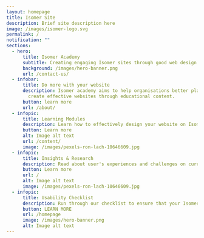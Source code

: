 ```yaml
---
layout: homepage
title: Isomer Site
description: Brief site description here
image: /images/isomer-logo.svg
permalink: /
notification: ""
sections:
  - hero:
      title: Isomer Academy
      subtitle: Creating engaging Isomer sites through good web design practices.
      background: /images/hero-banner.png
      url: /contact-us/
  - infobar:
      title: Do more with your website
      description: Isomer academy aims to help organisations better plan, design, and
        create effective websites through educational content.
      button: learn more
      url: /about/
  - infopic:
      title: Learning Modules
      description: Learn how to effectively design your website on Isomer
      button: Learn more
      alt: Image alt text
      url: /content/
      image: /images/pexels-ron-lach-10646609.jpg
  - infopic:
      title: Insights & Research
      description: Read about user's experiences and challenges on current school websites.
      button: Learn more
      url: /
      alt: Image alt text
      image: /images/pexels-ron-lach-10646609.jpg
  - infopic:
      title: Usability Checklist
      description: Run through our checklist to ensure that your Isomer site is ready to go.
      button: LEARN MORE
      url: /homepage
      image: /images/hero-banner.png
      alt: Image alt text
---
```

